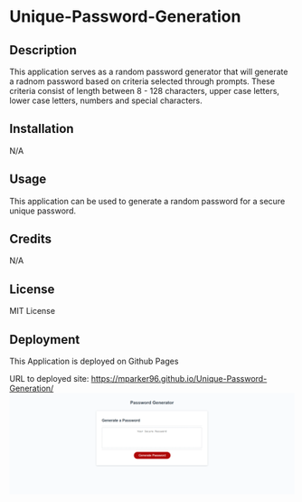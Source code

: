 # Unique-Password-Generation

## Description
This application serves as a random password generator that will generate a radnom password based on criteria selected through prompts. These criteria consist of length between 8 - 128 characters, upper case letters, lower case letters, numbers and special characters. 

## Installation
N/A

## Usage
This application can be used to generate a random password for a secure unique password. 

## Credits
N/A

## License
MIT License

## Deployment
This Application is deployed on Github Pages


URL to deployed site: https://mparker96.github.io/Unique-Password-Generation/
![My Image](./assets/Password-Generator.png)
